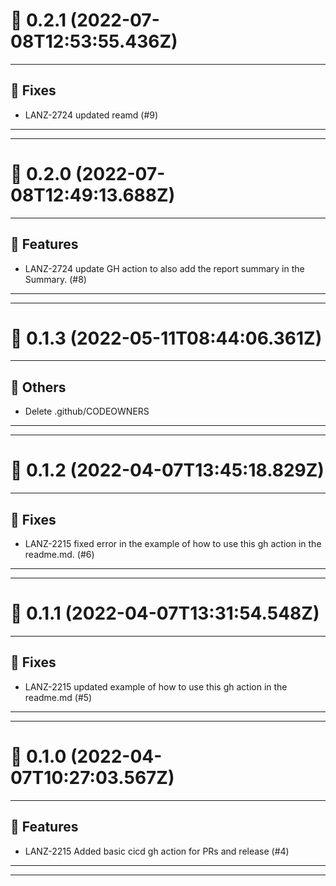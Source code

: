 # :confetti_ball: 0.2.1 (2022-07-08T12:53:55.436Z)
- - -
## :bug: Fixes
* LANZ-2724 updated reamd (#9)
- - -
- - -
# :confetti_ball: 0.2.0 (2022-07-08T12:49:13.688Z)
- - -
## :hammer: Features
* LANZ-2724 update GH action to also add the report summary in the Summary. (#8)
- - -
- - -
# :confetti_ball: 0.1.3 (2022-05-11T08:44:06.361Z)
- - -
## :newspaper: Others
* Delete .github/CODEOWNERS
- - -
- - -
# :confetti_ball: 0.1.2 (2022-04-07T13:45:18.829Z)
- - -
## :bug: Fixes
* LANZ-2215 fixed error in the example of how to use this gh action in the readme.md. (#6)
- - -
- - -
# :confetti_ball: 0.1.1 (2022-04-07T13:31:54.548Z)
- - -
## :bug: Fixes
* LANZ-2215 updated example of how to use this gh action in the readme.md (#5)
- - -
- - -
# :confetti_ball: 0.1.0 (2022-04-07T10:27:03.567Z)
- - -
## :hammer: Features
* LANZ-2215 Added basic cicd gh action for PRs and release (#4)
- - -
- - -

